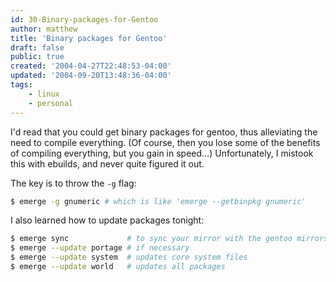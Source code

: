 ```yaml
---
id: 30-Binary-packages-for-Gentoo
author: matthew
title: 'Binary packages for Gentoo'
draft: false
public: true
created: '2004-04-27T22:48:53-04:00'
updated: '2004-09-20T13:48:36-04:00'
tags:
    - linux
    - personal
---
```

I'd read that you could get binary packages for gentoo, thus alleviating the
need to compile everything. (Of course, then you lose some of the benefits of
compiling everything, but you gain in speed…) Unfortunately, I mistook this
with ebuilds, and never quite figured it out.

The key is to throw the `-g` flag:

```bash
$ emerge -g gnumeric # which is like 'emerge --getbinpkg gnumeric'
```

I also learned how to update packages tonight:

```bash
$ emerge sync             # to sync your mirror with the gentoo mirrors
$ emerge --update portage # if necessary
$ emerge --update system  # updates core system files
$ emerge --update world   # updates all packages
```
